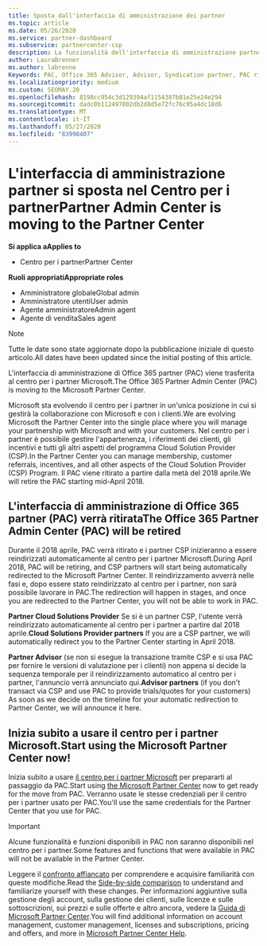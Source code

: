 ```yaml
---
title: Sposta dall'interfaccia di amministrazione dei partner
ms.topic: article
ms.date: 05/26/2020
ms.service: partner-dashboard
ms.subservice: partnercenter-csp
description: La funzionalità dell'interfaccia di amministrazione partner di Office 365 è in passaggio al centro per i partner.
author: LauraBrenner
ms.author: labrenne
Keywords: PAC, Office 365 Advisor, Advisor, Syndication partner, PAC ritiro, PAC ritiro
ms.localizationpriority: medium
ms.custom: SEOMAY.20
ms.openlocfilehash: 8198cc954c3d129394af1154387b81e25e24e294
ms.sourcegitcommit: dadc0b112497802db2d8d5e72fc76c95a4dc18d6
ms.translationtype: MT
ms.contentlocale: it-IT
ms.lasthandoff: 05/27/2020
ms.locfileid: "83998407"
---
```

# <a name="partner-admin-center-is-moving-to-the-partner-center"></a><span data-ttu-id="c5d13-104">L'interfaccia di amministrazione partner si sposta nel Centro per i partner</span><span class="sxs-lookup"><span data-stu-id="c5d13-104">Partner Admin Center is moving to the Partner Center</span></span>

<span data-ttu-id="c5d13-105">**Si applica a**</span><span class="sxs-lookup"><span data-stu-id="c5d13-105">**Applies to**</span></span>

- <span data-ttu-id="c5d13-106">Centro per i partner</span><span class="sxs-lookup"><span data-stu-id="c5d13-106">Partner Center</span></span>

<span data-ttu-id="c5d13-107">**Ruoli appropriati**</span><span class="sxs-lookup"><span data-stu-id="c5d13-107">**Appropriate roles**</span></span>
- <span data-ttu-id="c5d13-108">Amministratore globale</span><span class="sxs-lookup"><span data-stu-id="c5d13-108">Global admin</span></span>
- <span data-ttu-id="c5d13-109">Amministratore utenti</span><span class="sxs-lookup"><span data-stu-id="c5d13-109">User admin</span></span>
- <span data-ttu-id="c5d13-110">Agente amministratore</span><span class="sxs-lookup"><span data-stu-id="c5d13-110">Admin agent</span></span>
- <span data-ttu-id="c5d13-111">Agente di vendita</span><span class="sxs-lookup"><span data-stu-id="c5d13-111">Sales agent</span></span>

> [!NOTE]  
> <span data-ttu-id="c5d13-112">Tutte le date sono state aggiornate dopo la pubblicazione iniziale di questo articolo.</span><span class="sxs-lookup"><span data-stu-id="c5d13-112">All dates have been updated since the initial posting of this article.</span></span>

<span data-ttu-id="c5d13-113">L'interfaccia di amministrazione di Office 365 partner (PAC) viene trasferita al centro per i partner Microsoft.</span><span class="sxs-lookup"><span data-stu-id="c5d13-113">The Office 365 Partner Admin Center (PAC) is moving to the Microsoft Partner Center.</span></span>

<span data-ttu-id="c5d13-114">Microsoft sta evolvendo il centro per i partner in un'unica posizione in cui si gestirà la collaborazione con Microsoft e con i clienti.</span><span class="sxs-lookup"><span data-stu-id="c5d13-114">We are evolving Microsoft the Partner Center into the single place where you will manage your partnership with Microsoft and with your customers.</span></span> <span data-ttu-id="c5d13-115">Nel centro per i partner è possibile gestire l'appartenenza, i riferimenti dei clienti, gli incentivi e tutti gli altri aspetti del programma Cloud Solution Provider (CSP).</span><span class="sxs-lookup"><span data-stu-id="c5d13-115">In the Partner Center you can manage membership, customer referrals, incentives, and all other aspects of the Cloud Solution Provider (CSP) Program.</span></span> <span data-ttu-id="c5d13-116">Il PAC viene ritirato a partire dalla metà del 2018 aprile.</span><span class="sxs-lookup"><span data-stu-id="c5d13-116">We will retire the PAC starting mid-April 2018.</span></span>

## <a name="the-office-365-partner-admin-center-pac-will-be-retired"></a><span data-ttu-id="c5d13-117">L'interfaccia di amministrazione di Office 365 partner (PAC) verrà ritirata</span><span class="sxs-lookup"><span data-stu-id="c5d13-117">The Office 365 Partner Admin Center (PAC) will be retired</span></span>

<span data-ttu-id="c5d13-118">Durante il 2018 aprile, PAC verrà ritirato e i partner CSP inizieranno a essere reindirizzati automaticamente al centro per i partner Microsoft.</span><span class="sxs-lookup"><span data-stu-id="c5d13-118">During April 2018, PAC will be retiring, and CSP partners will start being automatically redirected to the Microsoft Partner Center.</span></span> <span data-ttu-id="c5d13-119">Il reindirizzamento avverrà nelle fasi e, dopo essere stato reindirizzato al centro per i partner, non sarà possibile lavorare in PAC.</span><span class="sxs-lookup"><span data-stu-id="c5d13-119">The redirection will happen in stages, and once you are redirected to the Partner Center, you will not be able to work in PAC.</span></span> 

<span data-ttu-id="c5d13-120">**Partner Cloud Solutions Provider** Se si è un partner CSP, l'utente verrà reindirizzato automaticamente al centro per i partner a partire dal 2018 aprile.</span><span class="sxs-lookup"><span data-stu-id="c5d13-120">**Cloud Solutions Provider partners** If you are a CSP partner, we will automatically redirect you to the Partner Center starting in April 2018.</span></span> 

<span data-ttu-id="c5d13-121">**Partner Advisor** (se non si esegue la transazione tramite CSP e si usa PAC per fornire le versioni di valutazione per i clienti) non appena si decide la sequenza temporale per il reindirizzamento automatico al centro per i partner, l'annuncio verrà annunciato qui.</span><span class="sxs-lookup"><span data-stu-id="c5d13-121">**Advisor partners** (if you don't transact via CSP and use PAC to provide trials/quotes for your customers) As soon as we decide on the timeline for your automatic redirection to Partner Center, we will announce it here.</span></span> 


## <a name="start-using-the-microsoft-partner-center-now"></a><span data-ttu-id="c5d13-122">Inizia subito a usare il centro per i partner Microsoft.</span><span class="sxs-lookup"><span data-stu-id="c5d13-122">Start using the Microsoft Partner Center now!</span></span>

<span data-ttu-id="c5d13-123">Inizia subito a usare [il centro per i partner Microsoft](https://partnercenter.microsoft.com/) per prepararti al passaggio da PAC.</span><span class="sxs-lookup"><span data-stu-id="c5d13-123">Start using [the Microsoft Partner Center](https://partnercenter.microsoft.com/) now to get ready for the move from PAC.</span></span>  <span data-ttu-id="c5d13-124">Verranno usate le stesse credenziali per il centro per i partner usato per PAC.</span><span class="sxs-lookup"><span data-stu-id="c5d13-124">You'll use the same credentials for the Partner Center that you use for PAC.</span></span>

> [!IMPORTANT]  
> <span data-ttu-id="c5d13-125">Alcune funzionalità e funzioni disponibili in PAC non saranno disponibili nel centro per i partner.</span><span class="sxs-lookup"><span data-stu-id="c5d13-125">Some features and functions that were available in PAC will not be available in the Partner Center.</span></span>

 <span data-ttu-id="c5d13-126">Leggere il [confronto affiancato](moving-from-pac-to-pc.md) per comprendere e acquisire familiarità con queste modifiche.</span><span class="sxs-lookup"><span data-stu-id="c5d13-126">Read the [Side-by-side comparison](moving-from-pac-to-pc.md) to understand and familiarize yourself with these changes.</span></span>  <span data-ttu-id="c5d13-127">Per informazioni aggiuntive sulla gestione degli account, sulla gestione dei clienti, sulle licenze e sulle sottoscrizioni, sui prezzi e sulle offerte e altro ancora, vedere la [Guida di Microsoft Partner Center](https://docs.microsoft.com/partner-center/).</span><span class="sxs-lookup"><span data-stu-id="c5d13-127">You will find additional information on account management, customer management, licenses and subscriptions, pricing and offers, and more in [Microsoft Partner Center Help](https://docs.microsoft.com/partner-center/).</span></span>